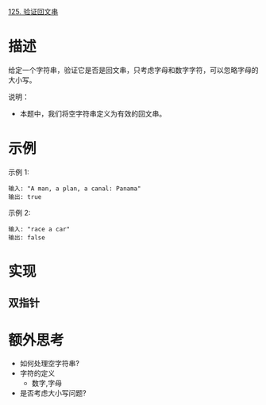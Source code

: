 [125. 验证回文串](https://leetcode-cn.com/problems/valid-palindrome/)

# 描述
给定一个字符串，验证它是否是回文串，只考虑字母和数字字符，可以忽略字母的大小写。

说明：
- 本题中，我们将空字符串定义为有效的回文串。

# 示例
示例 1:
```
输入: "A man, a plan, a canal: Panama"
输出: true
```
示例 2:
```
输入: "race a car"
输出: false
```
# 实现

## 双指针

# 额外思考

- 如何处理空字符串?
- 字符的定义
  - 数字,字母
- 是否考虑大小写问题?